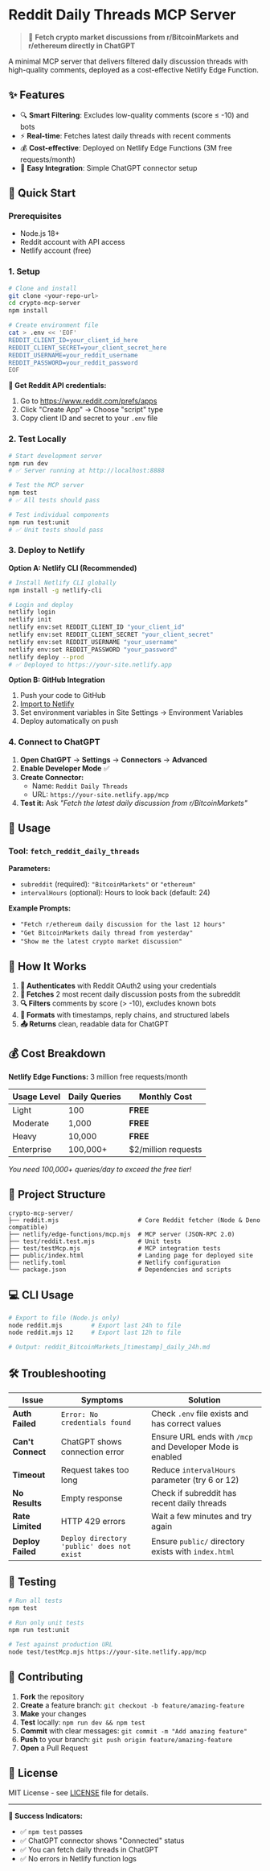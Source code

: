 # Reddit Daily Threads MCP Server

> 🚀 **Fetch crypto market discussions from r/BitcoinMarkets and r/ethereum directly in ChatGPT**

A minimal MCP server that delivers filtered daily discussion threads with high-quality comments, deployed as a cost-effective Netlify Edge Function.

## ✨ Features

- 🔍 **Smart Filtering**: Excludes low-quality comments (score ≤ -10) and bots
- ⚡ **Real-time**: Fetches latest daily threads with recent comments
- 💰 **Cost-effective**: Deployed on Netlify Edge Functions (3M free requests/month)
- 🔗 **Easy Integration**: Simple ChatGPT connector setup

## 🚀 Quick Start

### Prerequisites

- Node.js 18+
- Reddit account with API access
- Netlify account (free)

### 1. Setup

```bash
# Clone and install
git clone <your-repo-url>
cd crypto-mcp-server
npm install

# Create environment file
cat > .env << 'EOF'
REDDIT_CLIENT_ID=your_client_id_here
REDDIT_CLIENT_SECRET=your_client_secret_here
REDDIT_USERNAME=your_reddit_username
REDDIT_PASSWORD=your_reddit_password
EOF
```

**🔑 Get Reddit API credentials:**

1. Go to https://www.reddit.com/prefs/apps
2. Click "Create App" → Choose "script" type
3. Copy client ID and secret to your `.env` file

### 2. Test Locally

```bash
# Start development server
npm run dev
# ✅ Server running at http://localhost:8888

# Test the MCP server
npm test
# ✅ All tests should pass

# Test individual components
npm run test:unit
# ✅ Unit tests should pass
```

### 3. Deploy to Netlify

**Option A: Netlify CLI (Recommended)**

```bash
# Install Netlify CLI globally
npm install -g netlify-cli

# Login and deploy
netlify login
netlify init
netlify env:set REDDIT_CLIENT_ID "your_client_id"
netlify env:set REDDIT_CLIENT_SECRET "your_client_secret"
netlify env:set REDDIT_USERNAME "your_username"
netlify env:set REDDIT_PASSWORD "your_password"
netlify deploy --prod
# ✅ Deployed to https://your-site.netlify.app
```

**Option B: GitHub Integration**

1. Push your code to GitHub
2. [Import to Netlify](https://app.netlify.com)
3. Set environment variables in Site Settings → Environment Variables
4. Deploy automatically on push

### 4. Connect to ChatGPT

1. **Open ChatGPT** → **Settings** → **Connectors** → **Advanced**
2. **Enable Developer Mode** ✅
3. **Create Connector:**
   - Name: `Reddit Daily Threads`
   - URL: `https://your-site.netlify.app/mcp`
4. **Test it:** Ask _"Fetch the latest daily discussion from r/BitcoinMarkets"_

## 📖 Usage

### Tool: `fetch_reddit_daily_threads`

**Parameters:**

- `subreddit` (required): `"BitcoinMarkets"` or `"ethereum"`
- `intervalHours` (optional): Hours to look back (default: 24)

**Example Prompts:**

- `"Fetch r/ethereum daily discussion for the last 12 hours"`
- `"Get BitcoinMarkets daily thread from yesterday"`
- `"Show me the latest crypto market discussion"`

## 🔧 How It Works

1. **🔐 Authenticates** with Reddit OAuth2 using your credentials
2. **📡 Fetches** 2 most recent daily discussion posts from the subreddit
3. **🔍 Filters** comments by score (> -10), excludes known bots
4. **📝 Formats** with timestamps, reply chains, and structured labels
5. **📤 Returns** clean, readable data for ChatGPT

## 💰 Cost Breakdown

**Netlify Edge Functions:** 3 million free requests/month

| Usage Level | Daily Queries | Monthly Cost        |
| ----------- | ------------- | ------------------- |
| Light       | 100           | **FREE**            |
| Moderate    | 1,000         | **FREE**            |
| Heavy       | 10,000        | **FREE**            |
| Enterprise  | 100,000+      | $2/million requests |

_You need 100,000+ queries/day to exceed the free tier!_

## 📁 Project Structure

```
crypto-mcp-server/
├── reddit.mjs                      # Core Reddit fetcher (Node & Deno compatible)
├── netlify/edge-functions/mcp.mjs  # MCP server (JSON-RPC 2.0)
├── test/reddit.test.mjs            # Unit tests
├── test/testMcp.mjs                # MCP integration tests
├── public/index.html               # Landing page for deployed site
├── netlify.toml                    # Netlify configuration
└── package.json                    # Dependencies and scripts
```

## 💻 CLI Usage

```bash
# Export to file (Node.js only)
node reddit.mjs        # Export last 24h to file
node reddit.mjs 12     # Export last 12h to file

# Output: reddit_BitcoinMarkets_[timestamp]_daily_24h.md
```

## 🛠️ Troubleshooting

| Issue             | Symptoms                                   | Solution                                                  |
| ----------------- | ------------------------------------------ | --------------------------------------------------------- |
| **Auth Failed**   | `Error: No credentials found`              | Check `.env` file exists and has correct values           |
| **Can't Connect** | ChatGPT shows connection error             | Ensure URL ends with `/mcp` and Developer Mode is enabled |
| **Timeout**       | Request takes too long                     | Reduce `intervalHours` parameter (try 6 or 12)            |
| **No Results**    | Empty response                             | Check if subreddit has recent daily threads               |
| **Rate Limited**  | HTTP 429 errors                            | Wait a few minutes and try again                          |
| **Deploy Failed** | `Deploy directory 'public' does not exist` | Ensure `public/` directory exists with `index.html`       |

## 🧪 Testing

```bash
# Run all tests
npm test

# Run only unit tests
npm run test:unit

# Test against production URL
node test/testMcp.mjs https://your-site.netlify.app/mcp
```

## 🤝 Contributing

1. **Fork** the repository
2. **Create** a feature branch: `git checkout -b feature/amazing-feature`
3. **Make** your changes
4. **Test** locally: `npm run dev && npm test`
5. **Commit** with clear messages: `git commit -m "Add amazing feature"`
6. **Push** to your branch: `git push origin feature/amazing-feature`
7. **Open** a Pull Request

## 📄 License

MIT License - see [LICENSE](LICENSE) file for details.

---

**🎯 Success Indicators:**

- ✅ `npm test` passes
- ✅ ChatGPT connector shows "Connected" status
- ✅ You can fetch daily threads in ChatGPT
- ✅ No errors in Netlify function logs
